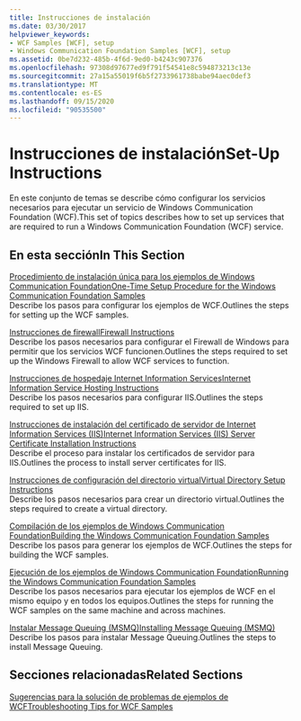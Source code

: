 ```yaml
---
title: Instrucciones de instalación
ms.date: 03/30/2017
helpviewer_keywords:
- WCF Samples [WCF], setup
- Windows Communication Foundation Samples [WCF], setup
ms.assetid: 0be7d232-485b-4f6d-9ed0-b4243c907376
ms.openlocfilehash: 97308d97677ed9f791f54541e8c594873213c13e
ms.sourcegitcommit: 27a15a55019f6b5f2733961738babe94aec0def3
ms.translationtype: MT
ms.contentlocale: es-ES
ms.lasthandoff: 09/15/2020
ms.locfileid: "90535500"
---
```

# <a name="set-up-instructions"></a><span data-ttu-id="5e195-102">Instrucciones de instalación</span><span class="sxs-lookup"><span data-stu-id="5e195-102">Set-Up Instructions</span></span>
<span data-ttu-id="5e195-103">En este conjunto de temas se describe cómo configurar los servicios necesarios para ejecutar un servicio de Windows Communication Foundation (WCF).</span><span class="sxs-lookup"><span data-stu-id="5e195-103">This set of topics describes how to set up services that are required to run a Windows Communication Foundation (WCF) service.</span></span>  
  
## <a name="in-this-section"></a><span data-ttu-id="5e195-104">En esta sección</span><span class="sxs-lookup"><span data-stu-id="5e195-104">In This Section</span></span>  
 [<span data-ttu-id="5e195-105">Procedimiento de instalación única para los ejemplos de Windows Communication Foundation</span><span class="sxs-lookup"><span data-stu-id="5e195-105">One-Time Setup Procedure for the Windows Communication Foundation Samples</span></span>](one-time-setup-procedure-for-the-wcf-samples.md)  
 <span data-ttu-id="5e195-106">Describe los pasos para configurar los ejemplos de WCF.</span><span class="sxs-lookup"><span data-stu-id="5e195-106">Outlines the steps for setting up the WCF samples.</span></span>  
  
 [<span data-ttu-id="5e195-107">Instrucciones de firewall</span><span class="sxs-lookup"><span data-stu-id="5e195-107">Firewall Instructions</span></span>](firewall-instructions.md)  
 <span data-ttu-id="5e195-108">Describe los pasos necesarios para configurar el Firewall de Windows para permitir que los servicios WCF funcionen.</span><span class="sxs-lookup"><span data-stu-id="5e195-108">Outlines the steps required to set up the Windows Firewall to allow WCF services to function.</span></span>  
  
 [<span data-ttu-id="5e195-109">Instrucciones de hospedaje Internet Information Services</span><span class="sxs-lookup"><span data-stu-id="5e195-109">Internet Information Service Hosting Instructions</span></span>](internet-information-service-hosting-instructions.md)  
 <span data-ttu-id="5e195-110">Describe los pasos necesarios para configurar IIS.</span><span class="sxs-lookup"><span data-stu-id="5e195-110">Outlines the steps required to set up IIS.</span></span>  
  
 [<span data-ttu-id="5e195-111">Instrucciones de instalación del certificado de servidor de Internet Information Services (IIS)</span><span class="sxs-lookup"><span data-stu-id="5e195-111">Internet Information Services (IIS) Server Certificate Installation Instructions</span></span>](iis-server-certificate-installation-instructions.md)  
 <span data-ttu-id="5e195-112">Describe el proceso para instalar los certificados de servidor para IIS.</span><span class="sxs-lookup"><span data-stu-id="5e195-112">Outlines the process to install server certificates for IIS.</span></span>  
  
 [<span data-ttu-id="5e195-113">Instrucciones de configuración del directorio virtual</span><span class="sxs-lookup"><span data-stu-id="5e195-113">Virtual Directory Setup Instructions</span></span>](virtual-directory-setup-instructions.md)  
 <span data-ttu-id="5e195-114">Describe los pasos necesarios para crear un directorio virtual.</span><span class="sxs-lookup"><span data-stu-id="5e195-114">Outlines the steps required to create a virtual directory.</span></span>  
  
 [<span data-ttu-id="5e195-115">Compilación de los ejemplos de Windows Communication Foundation</span><span class="sxs-lookup"><span data-stu-id="5e195-115">Building the Windows Communication Foundation Samples</span></span>](building-the-samples.md)  
 <span data-ttu-id="5e195-116">Describe los pasos para generar los ejemplos de WCF.</span><span class="sxs-lookup"><span data-stu-id="5e195-116">Outlines the steps for building the WCF samples.</span></span>  
  
 [<span data-ttu-id="5e195-117">Ejecución de los ejemplos de Windows Communication Foundation</span><span class="sxs-lookup"><span data-stu-id="5e195-117">Running the Windows Communication Foundation Samples</span></span>](running-the-samples.md)  
 <span data-ttu-id="5e195-118">Describe los pasos necesarios para ejecutar los ejemplos de WCF en el mismo equipo y en todos los equipos.</span><span class="sxs-lookup"><span data-stu-id="5e195-118">Outlines the steps for running the WCF samples on the same machine and across machines.</span></span>  
  
 [<span data-ttu-id="5e195-119">Instalar Message Queuing (MSMQ)</span><span class="sxs-lookup"><span data-stu-id="5e195-119">Installing Message Queuing (MSMQ)</span></span>](installing-message-queuing-msmq.md)  
 <span data-ttu-id="5e195-120">Describe los pasos para instalar Message Queuing.</span><span class="sxs-lookup"><span data-stu-id="5e195-120">Outlines the steps to install Message Queuing.</span></span>  
  
## <a name="related-sections"></a><span data-ttu-id="5e195-121">Secciones relacionadas</span><span class="sxs-lookup"><span data-stu-id="5e195-121">Related Sections</span></span>  
 <span data-ttu-id="5e195-122">[Sugerencias para la solución de problemas de ejemplos de WCF](/previous-versions/dotnet/netframework-3.5/ms751511(v=vs.90))</span><span class="sxs-lookup"><span data-stu-id="5e195-122">[Troubleshooting Tips for WCF Samples](/previous-versions/dotnet/netframework-3.5/ms751511(v=vs.90))</span></span>
